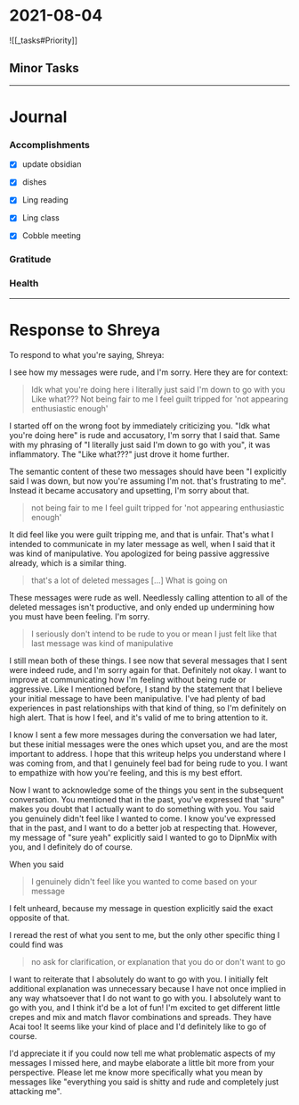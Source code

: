 # 2021-08-04

![[_tasks#Priority]]

## Minor Tasks

---
# Journal

### Accomplishments 
- [x] update obsidian
- [x] dishes
- [x] Ling reading
- [x] Ling class
- [x] Cobble meeting



### Gratitude

### Health

---
# Response to Shreya


To respond to what you're saying, Shreya:

I see how my messages were rude, and I'm sorry.
Here they are for context:
>Idk what you're doing here i literally just said I'm down to go with you
Like what???
Not being fair to me
I feel guilt tripped for 'not appearing enthusiastic enough'

I started off on the wrong foot by immediately criticizing you. "Idk what you're doing here" is rude and accusatory, I'm sorry that I said that. Same with my phrasing of "I literally just said I'm down to go with you", it was inflammatory. The "Like what???" just drove it home further.

The semantic content of these two messages should have been "I explicitly said I was down, but now you're assuming I'm not. that's frustrating to me". Instead it became accusatory and upsetting, I'm sorry about that.

> not being fair to me
I feel guilt tripped for 'not appearing enthusiastic enough'

It did feel like you were guilt tripping me, and that is unfair. That's what I intended to communicate in my later message as well, when I said that it was kind of manipulative. You apologized for being passive aggressive already, which is a similar thing.

> that's a lot of deleted messages
> [...]
> What is going on

These messages were rude as well. Needlessly calling attention to all of the deleted messages isn't productive, and only ended up undermining how you must have been feeling. I'm sorry.

> I seriously don't intend to be rude to you or mean
> I just felt like that last message was kind of manipulative

I still mean both of these things. I see now that several messages that I sent were indeed rude, and I'm sorry again for that. Definitely not okay. I want to improve at communicating how I'm feeling without being rude or aggressive.
Like I mentioned before, I stand by the statement that I believe your initial message to have been manipulative. I've had plenty of bad experiences in past relationships with that kind of thing, so I'm definitely on high alert. That is how I feel, and it's valid of me to bring attention to it.


I know I sent a few more messages during the conversation we had later, but these initial messages were the ones which upset you, and are the most important to address.
I hope that this writeup helps you understand where I was coming from, and that I genuinely feel bad for being rude to you. I want to empathize with how you're feeling, and this is my best effort. 

Now I want to acknowledge some of the things you sent in the subsequent conversation. You mentioned that in the past, you've expressed that "sure" makes you doubt that I actually want to do something with you. You said you genuinely didn't feel like I wanted to come. I know you've expressed that in the past, and I want to do a better job at respecting that. However, my message of "sure yeah" explicitly said I wanted to go to DipnMix with you, and I definitely do of course. 

When you said 
>I genuinely didn't feel like you wanted to come based on your message

I felt unheard, because my message in question explicitly said the exact opposite of that.

I reread the rest of what you sent to me, but the only other specific thing I could find was
> no ask for clarification, or explanation that you do or don't want to go

I want to reiterate that I absolutely do want to go with you. I initially felt additional explanation was unnecessary because I have not once implied in any way whatsoever that I do not want to go with you. I absolutely want to go with you, and I think it'd be a lot of fun! I'm excited to get different little crepes and mix and match flavor combinations and spreads. They have Acai too! It seems like your kind of place and I'd definitely like to go of course.

I'd appreciate it if you could now tell me what problematic aspects of my messages I missed here, and maybe elaborate a little bit more from your perspective. Please let me know more specifically what you mean by messages like "everything you said is shitty and rude and completely just attacking me".